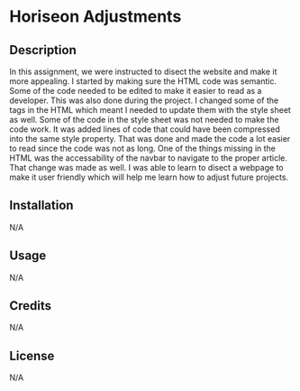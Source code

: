 # Horiseon Adjustments

## Description
In this assignment, we were instructed to disect the website and make it more appealing. I started by making sure the HTML code was semantic. Some of the code needed to be edited to make it easier to read as a developer. This was also done during the project. I changed some of the tags in the HTML which meant I needed to update them with the style sheet as well.  Some of the code in the style sheet was not needed to make the code work. It was added lines of code that could have been compressed into the same style property. That was done and made the code a lot easier to read since the code was not as long. One of the things missing in the HTML was the accessability of the navbar to navigate to the proper article. That change was made as well. I was able to learn to disect a webpage to make it user friendly which will help me learn how to adjust future projects.
## Installation
N/A
## Usage
N/A
## Credits
N/A

## License
N/A

